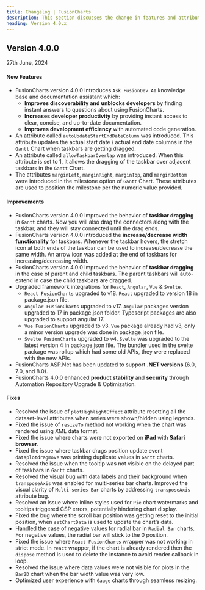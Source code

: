 ```yaml
---
title: Changelog | FusionCharts
description: This section discusses the change in features and attributes with the latest released version.
heading: Version 4.0.x
---
```


<h2 class="sub-heading">Version 4.0.0</h2>

<p class="release-date">27th June, 2024</p>

<h4>New Features</h4>

- FusionCharts version 4.0.0 introduces `Ask FusionDev AI` knowledge base and documentation assistant which:
  - **Improves discoverability and unblocks developers** by finding instant answers to questions about using FusionCharts.
  - **Increases developer productivity** by providing instant access to clear, concise, and up-to-date documentation.
  - **Improves development efficiency** with automated code generation.
- An attribute called `autoUpdateStartEndDateColumn` was introduced. This attribute updates the actual start date / actual end date columns in the `Gantt` Chart when taskbars are getting dragged.
- An attribute called `allowTaskbarOverlap` was introduced. When this attribute is set to 1, it allows the dragging of the taskbar over adjacent taskbars in the `Gantt` Chart.
- The attributes `marginLeft`, `marginRight`, `marginTop`, and `marginBottom` were introduced in the milestone option of `Gantt` Chart. These attributes are used to position the milestone per the numeric value provided.

<h4>Improvements</h4>

- FusionCharts version 4.0.0 improved the behavior of **taskbar dragging** in `Gantt` charts. Now you will also drag the connectors along with the taskbar, and they will stay connected until the drag ends.
- FusionCharts version 4.0.0 introduced the **increase/decrease width functionality** for taskbars. Whenever the taskbar hovers, the stretch icon at both ends of the taskbar can be used to increase/decrease the same width. An arrow icon was added at the end of taskbars for increasing/decreasing width.
- FusionCharts version 4.0.0 improved the behavior of **taskbar dragging** in the case of parent and child taskbars. The parent taskbars will auto-extend in case the child taskbars are dragged.
- Upgraded framework integrations for `React`, `Angular`, `Vue` & `Svelte`.
  - `React FusionCharts` upgraded to v18. `React` upgraded to version 18 in package.json file.
  - `Angular FusionCharts` upgraded to v17. `Angular` packages version upgraded to 17 in package.json folder. Typescript packages are also upgraded to support angular 17.
  - `Vue FusionCharts` upgraded to v3. `Vue` package already had v3, only a minor version upgrade was done in package.json file.
  - `Svelte FusionCharts` upgraded to v4. `Svelte` was upgraded to the latest version 4 in package.json file. The bundler used in the svelte package was rollup which had some old APIs, they were replaced with the new APIs.
- FusionCharts ASP.Net has been updated to support **.NET versions** (6.0, 7.0, and 8.0).
- FusionCharts 4.0.0 enhanced **product stability** and **security** through Automation Repository Upgrade & Optimization.  

<h4>Fixes</h4>

- Resolved the issue of `plotHighlightEffect` attribute resetting all the dataset-level attributes when series were shown/hidden using legends.
- Fixed the issue of `resizeTo` method not working when the chart was rendered using XML data format.
- Fixed the issue where charts were not exported on **iPad** with **Safari browser**.
- Fixed the issue where taskbar drags position update event `dataplotdragmove` was printing duplicate values in `Gantt` charts.
- Resolved the issue when the tooltip was not visible on the delayed part of taskbars in `Gantt` charts.
- Resolved the visual bug with data labels and their background when `transposeAxis` was enabled for multi-series bar charts. Improved the visual clarity of `Multi-series Bar` charts by addressing `transposeAxis` attribute bug.
- Resolved an issue where inline styles used for `Pie` chart watermarks and tooltips triggered CSP errors, potentially hindering chart display.
- Fixed the bug where the scroll bar position was getting reset to the initial position, when `setChartData` is used to update the chart’s data.
- Handled the case of negative values for radial bar in `Radial Bar` charts. For negative values, the radial bar will stick to the 0 position.
- Fixed the issue where `React FusionCharts` wrapper was not working in strict mode. In `react` wrapper, if the chart is already rendered then the `dispose` method is used to delete the instance to avoid render callback in loop.
- Resolved the issue where data values were not visible for plots in the `Bar2D` chart when the bar width value was very low.
- Optimized user experience with `Gauge` charts through seamless resizing.


